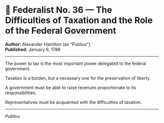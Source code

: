 # 📜 Federalist No. 36 — The Difficulties of Taxation and the Role of the Federal Government

**Author:** Alexander Hamilton (as “Publius”)  
**Published:** January 6, 1788

---

The power to tax is the most important power delegated to the federal government.

Taxation is a burden, but a necessary one for the preservation of liberty.

A government must be able to raise revenues proportionate to its responsibilities.

Representatives must be acquainted with the difficulties of taxation.

---

*Publius*
